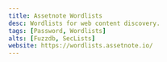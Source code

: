 ```yaml
---
title: Assetnote Wordlists
desc: Wordlists for web content discovery.
tags: [Password, Wordlists]
alts: [Fuzzdb, SecLists]
website: https://wordlists.assetnote.io/
---
```

